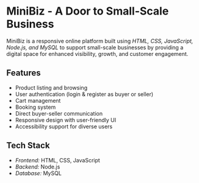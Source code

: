 # MiniBiz - A Door to Small-Scale Business

MiniBiz is a responsive online platform built using *HTML, CSS, JavaScript, Node.js, and MySQL* 
to support small-scale businesses by providing a digital space for enhanced visibility, growth, 
and customer engagement.

## Features
- Product listing and browsing
- User authentication (login & register as buyer or seller)
- Cart management
- Booking system
- Direct buyer-seller communication
- Responsive design with user-friendly UI
- Accessibility support for diverse users

## Tech Stack
- *Frontend:* HTML, CSS, JavaScript
- *Backend:* Node.js
- *Database:* MySQL
